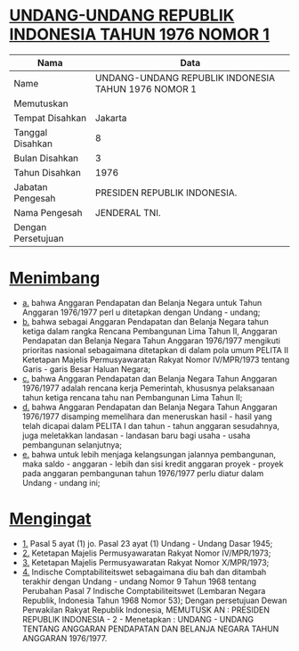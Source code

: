 # [UNDANG-UNDANG REPUBLIK INDONESIA TAHUN 1976 NOMOR 1](http://example.org/legal/document/uu/1976/1)

| Nama | Data |
| ------ | ----- |
|Name|UNDANG-UNDANG REPUBLIK INDONESIA TAHUN 1976 NOMOR 1|
|Memutuskan||
|Tempat Disahkan|Jakarta|
|Tanggal Disahkan|8|
|Bulan Disahkan|3|
|Tahun Disahkan|1976|
|Jabatan Pengesah|PRESIDEN REPUBLIK INDONESIA.|
|Nama Pengesah|JENDERAL TNI.|
|Dengan Persetujuan||
# [Menimbang](http://example.org/legal/document/uu/1976/1/menimbang)

* [a.](http://example.org/legal/document/uu/1976/1/menimbang/point/a) bahwa Anggaran Pendapatan dan Belanja Negara untuk Tahun Anggaran 1976/1977 perl u ditetapkan dengan Undang - undang;
* [b.](http://example.org/legal/document/uu/1976/1/menimbang/point/b) bahwa sebagai Anggaran Pendapatan dan Belanja Negara tahun ketiga dalam rangka Rencana Pembangunan Lima Tahun II, Anggaran Pendapatan dan Belanja Negara Tahun Anggaran 1976/1977 mengikuti prioritas nasional sebagaimana ditetapkan di dalam pola umum PELITA II Ketetapan Majelis Permusyawaratan Rakyat Nomor IV/MPR/1973 tentang Garis - garis Besar Haluan Negara;
* [c.](http://example.org/legal/document/uu/1976/1/menimbang/point/c) bahwa Anggaran Pendapatan dan Belanja Negara Tahun Anggaran 1976/1977 adalah rencana kerja Pemerintah, khususnya pelaksanaan tahun ketiga rencana tahu nan Pembangunan Lima Tahun II;
* [d.](http://example.org/legal/document/uu/1976/1/menimbang/point/d) bahwa Anggaran Pendapatan dan Belanja Negara Tahun Anggaran 1976/1977 disamping memelihara dan meneruskan hasil - hasil yang telah dicapai dalam PELITA I dan tahun - tahun anggaran sesudahnya, juga meletakkan landasan - landasan baru bagi usaha - usaha pembangunan selanjutnya;
* [e.](http://example.org/legal/document/uu/1976/1/menimbang/point/e) bahwa untuk lebih menjaga kelangsungan jalannya pembangunan, maka saldo - anggaran - lebih dan sisi kredit anggaran proyek - proyek pada anggaran pembangunan tahun 1976/1977 perlu diatur dalam Undang - undang ini;
# [Mengingat](http://example.org/legal/document/uu/1976/1/mengingat)

* [1.](http://example.org/legal/document/uu/1976/1/mengingat/point/0001) Pasal 5 ayat (1) jo. Pasal 23 ayat (1) Undang - Undang Dasar 1945;
* [2.](http://example.org/legal/document/uu/1976/1/mengingat/point/0002) Ketetapan Majelis Permusyawaratan Rakyat Nomor IV/MPR/1973;
* [3.](http://example.org/legal/document/uu/1976/1/mengingat/point/0003) Ketetapan Majelis Permusyawaratan Rakyat Nomor X/MPR/1973;
* [4.](http://example.org/legal/document/uu/1976/1/mengingat/point/0004) Indische Comptabiliteitswet sebagaimana diu bah dan ditambah terakhir dengan Undang - undang Nomor 9 Tahun 1968 tentang Perubahan Pasal 7 Indische Comptabiliteitswet (Lembaran Negara Republik, Indonesia Tahun 1968 Nomor 53); Dengan persetujuan Dewan Perwakilan Rakyat Republik Indonesia, MEMUTUSK AN : PRESIDEN REPUBLIK INDONESIA - 2 - Menetapkan : UNDANG - UNDANG TENTANG ANGGARAN PENDAPATAN DAN BELANJA NEGARA TAHUN ANGGARAN 1976/1977.